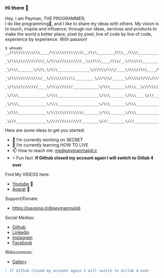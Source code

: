 ### Hi there 👋

Hey, I am Peyman, THE PROGRAMMER;   
I do like programming💌, and I like to share my ideas with others. My vision is to touch, inspire and influence; through our ideas, services and products to make the world a better place, pixel by pixel, line of code by line of code, experience by experience. With passion!   

```
$ whoami
__/\\\\\\\\\\\\\____/\\\\\\\\\\\\\\\__/\\\________/\\\__/\\\\____________/\\\\_____/\\\\\\\\\_____/\\\\\_____/\\\_        
 _\/\\\/////////\\\_\/\\\///////////__\///\\\____/\\\/__\/\\\\\\________/\\\\\\___/\\\\\\\\\\\\\__\/\\\\\\___\/\\\_       
  _\/\\\_______\/\\\_\/\\\_______________\///\\\/\\\/____\/\\\//\\\____/\\\//\\\__/\\\/////////\\\_\/\\\/\\\__\/\\\_      
   _\/\\\\\\\\\\\\\/__\/\\\\\\\\\\\_________\///\\\/______\/\\\\///\\\/\\\/_\/\\\_\/\\\_______\/\\\_\/\\\//\\\_\/\\\_     
    _\/\\\/////////____\/\\\///////____________\/\\\_______\/\\\__\///\\\/___\/\\\_\/\\\\\\\\\\\\\\\_\/\\\\//\\\\/\\\_    
     _\/\\\_____________\/\\\___________________\/\\\_______\/\\\____\///_____\/\\\_\/\\\/////////\\\_\/\\\_\//\\\/\\\_   
      _\/\\\_____________\/\\\___________________\/\\\_______\/\\\_____________\/\\\_\/\\\_______\/\\\_\/\\\__\//\\\\\\_  
       _\/\\\_____________\/\\\\\\\\\\\\\\\_______\/\\\_______\/\\\_____________\/\\\_\/\\\_______\/\\\_\/\\\___\//\\\\\_ 
        _\///______________\///////////////________\///________\///______________\///__\///________\///__\///_____\/////__X
```

Here are some ideas to get you started:   

- 🔭 I’m currently working on SECRET
- 🌱 I’m currently learning HOW TO LIVE
- 📫 How to reach me: me@peymanmajidi.ir
- ⚡ Fun fact: **If Github closed my account again I will switch to Gitlab 4 ever**

Find My VIDEOS here:
- [Youtube](http://www.youtube.com/user/Peymanvideo) 🎥
- [Aparat](https://www.aparat.com/peyman.majidi)  🎥


Support/Donate:   
- https://payping.ir/@peymanmajidi

Social Medias:
- [Github](https://github.com/peymanX)
- [Linkedin](http://www.linkedin.com/in/peyman-majidi-moein)
- [Instagram](https://www.instagram.com/peymanmajidi.ir/)
- [Facebook](https://www.facebook.com/Peymantv)

Wikicommon:
- [Gallery](https://commons.wikimedia.org/w/index.php?search=peyman+majidi+moein&title=Special:MediaSearch&go=Go&type=image)
```diff
! If Github closed my account again I will switch to Gitlab 4 ever
```

